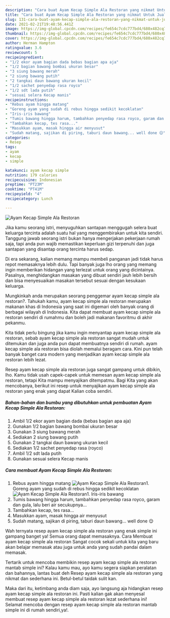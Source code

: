 ```yaml
---
description: "Cara buat Ayam Kecap Simple Ala Restoran yang nikmat Untuk Jualan"
title: "Cara buat Ayam Kecap Simple Ala Restoran yang nikmat Untuk Jualan"
slug: 131-cara-buat-ayam-kecap-simple-ala-restoran-yang-nikmat-untuk-jualan
date: 2021-02-21T19:48:56.441Z
image: https://img-global.cpcdn.com/recipes/fe654c7cdc777bd4/680x482cq70/ayam-kecap-simple-ala-restoran-foto-resep-utama.jpg
thumbnail: https://img-global.cpcdn.com/recipes/fe654c7cdc777bd4/680x482cq70/ayam-kecap-simple-ala-restoran-foto-resep-utama.jpg
cover: https://img-global.cpcdn.com/recipes/fe654c7cdc777bd4/680x482cq70/ayam-kecap-simple-ala-restoran-foto-resep-utama.jpg
author: Herman Hampton
ratingvalue: 3.6
reviewcount: 5
recipeingredient:
- "1/2 ekor ayam bagian dada bebas bagian apa aja"
- "1/2 bagian bawang bombai ukuran besar"
- "3 siung bawang merah"
- "2 siung bawang putih"
- "2 tangkai daun bawang ukuran kecil"
- "1/2 sachet penyedap rasa royco"
- "1/2 sdt lada putih"
- "sesuai selera Kecap manis"
recipeinstructions:
- "Rebus ayam hingga matang"
- "Goreng ayam yang sudah di rebus hingga sedikit kecoklatan"
- "Iris-iris bawang"
- "Tumis bawang hingga harum, tambahkan penyedap rasa royco, garam dan gula, lalu beri air secukupnya..."
- "Tambahkan kecap, tes rasa..."
- "Masukkan ayam, masak hingga air menyusut"
- "Sudah matang, sajikan di piring, taburi daun bawang... well done 😌"
categories:
- Resep
tags:
- ayam
- kecap
- simple

katakunci: ayam kecap simple 
nutrition: 179 calories
recipecuisine: Indonesian
preptime: "PT23M"
cooktime: "PT41M"
recipeyield: "4"
recipecategory: Lunch

---
```



![Ayam Kecap Simple Ala Restoran](https://img-global.cpcdn.com/recipes/fe654c7cdc777bd4/680x482cq70/ayam-kecap-simple-ala-restoran-foto-resep-utama.jpg)

Jika kamu seorang istri, menyuguhkan santapan menggugah selera buat keluarga tercinta adalah suatu hal yang menggembirakan untuk kita sendiri. Tanggung jawab seorang istri bukan hanya mengerjakan pekerjaan rumah saja, tapi anda pun wajib memastikan keperluan gizi terpenuhi dan juga santapan yang disantap orang tercinta harus sedap.

Di era  sekarang, kalian memang mampu membeli panganan jadi tidak harus repot memasaknya lebih dulu. Tapi banyak juga lho orang yang memang ingin memberikan hidangan yang terlezat untuk orang yang dicintainya. Pasalnya, menghidangkan masakan yang dibuat sendiri jauh lebih bersih dan bisa menyesuaikan masakan tersebut sesuai dengan kesukaan keluarga. 



Mungkinkah anda merupakan seorang penggemar ayam kecap simple ala restoran?. Tahukah kamu, ayam kecap simple ala restoran merupakan makanan khas di Indonesia yang saat ini digemari oleh banyak orang di berbagai wilayah di Indonesia. Kita dapat membuat ayam kecap simple ala restoran sendiri di rumahmu dan boleh jadi makanan favoritmu di akhir pekanmu.

Kita tidak perlu bingung jika kamu ingin menyantap ayam kecap simple ala restoran, sebab ayam kecap simple ala restoran sangat mudah untuk ditemukan dan juga anda pun dapat membuatnya sendiri di rumah. ayam kecap simple ala restoran bisa diolah memalui beragam cara. Kini pun telah banyak banget cara modern yang menjadikan ayam kecap simple ala restoran lebih lezat.

Resep ayam kecap simple ala restoran juga sangat gampang untuk dibikin, lho. Kamu tidak usah capek-capek untuk memesan ayam kecap simple ala restoran, tetapi Kita mampu menyajikan ditempatmu. Bagi Kita yang akan mencobanya, berikut ini resep untuk menyajikan ayam kecap simple ala restoran yang enak yang dapat Kalian coba sendiri.

<!--inarticleads1-->

##### Bahan-bahan dan bumbu yang dibutuhkan untuk pembuatan Ayam Kecap Simple Ala Restoran:

1. Ambil 1/2 ekor ayam bagian dada (bebas bagian apa aja)
1. Gunakan 1/2 bagian bawang bombai ukuran besar
1. Gunakan 3 siung bawang merah
1. Sediakan 2 siung bawang putih
1. Gunakan 2 tangkai daun bawang ukuran kecil
1. Sediakan 1/2 sachet penyedap rasa (royco)
1. Ambil 1/2 sdt lada putih
1. Gunakan sesuai selera Kecap manis




<!--inarticleads2-->

##### Cara membuat Ayam Kecap Simple Ala Restoran:

1. Rebus ayam hingga matang
<img src="https://img-global.cpcdn.com/steps/3ded63f7989e20df/160x128cq70/ayam-kecap-simple-ala-restoran-langkah-memasak-1-foto.jpg" alt="Ayam Kecap Simple Ala Restoran">1. Goreng ayam yang sudah di rebus hingga sedikit kecoklatan
<img src="https://img-global.cpcdn.com/steps/5b5429d435c97b70/160x128cq70/ayam-kecap-simple-ala-restoran-langkah-memasak-2-foto.jpg" alt="Ayam Kecap Simple Ala Restoran">1. Iris-iris bawang
1. Tumis bawang hingga harum, tambahkan penyedap rasa royco, garam dan gula, lalu beri air secukupnya...
1. Tambahkan kecap, tes rasa...
1. Masukkan ayam, masak hingga air menyusut
1. Sudah matang, sajikan di piring, taburi daun bawang... well done 😌




Wah ternyata resep ayam kecap simple ala restoran yang enak simple ini gampang banget ya! Semua orang dapat memasaknya. Cara Membuat ayam kecap simple ala restoran Sangat cocok sekali untuk kita yang baru akan belajar memasak atau juga untuk anda yang sudah pandai dalam memasak.

Tertarik untuk mencoba membikin resep ayam kecap simple ala restoran mantab simple ini? Kalau kamu mau, ayo kamu segera siapkan peralatan dan bahannya, lantas buat deh Resep ayam kecap simple ala restoran yang nikmat dan sederhana ini. Betul-betul taidak sulit kan. 

Maka dari itu, ketimbang anda diam saja, ayo langsung aja hidangkan resep ayam kecap simple ala restoran ini. Pasti kalian gak akan menyesal membuat resep ayam kecap simple ala restoran lezat sederhana ini! Selamat mencoba dengan resep ayam kecap simple ala restoran mantab simple ini di rumah sendiri,ya!.

